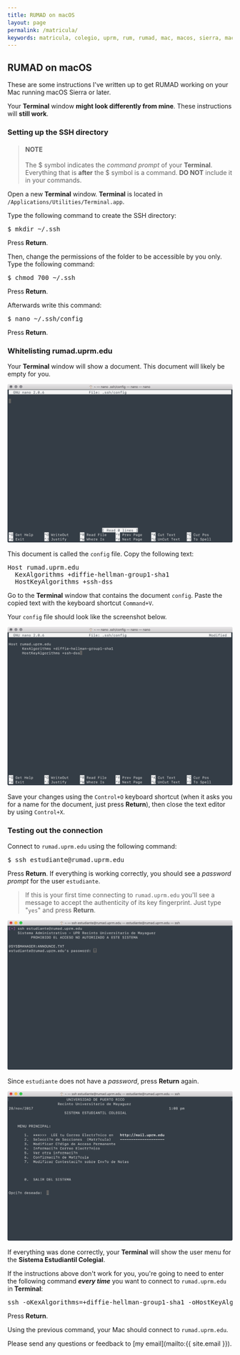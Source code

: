 ```yaml
---
title: RUMAD on macOS
layout: page
permalink: /matricula/
keywords: matricula, colegio, uprm, rum, rumad, mac, macos, sierra, macos sierra, high sierra, macos high sierra
---
```


## RUMAD on macOS

These are some instructions I've written up to get RUMAD working on your Mac running macOS Sierra or later.

Your **Terminal** window **might look differently from mine**. These instructions will **still work**.

### Setting up the SSH directory

<blockquote class="aside"><h4>NOTE</h4>The $ symbol indicates the <em>command prompt</em> of your <b>Terminal</b>. Everything that is <b>after</b> the $ symbol is a command. <b>DO NOT</b> include it in your commands.</blockquote>

Open a new **Terminal** window. **Terminal** is located in `/Applications/Utilities/Terminal.app`.

Type the following command to create the SSH directory: 

<pre class="code-snippet">$ mkdir ~/.ssh</pre>

Press **Return**.

Then, change the permissions of the folder to be accessible by you only. Type the following command: 

<pre class="code-snippet">$ chmod 700 ~/.ssh</pre>

Press **Return**.

Afterwards write this command:

<pre class="code-snippet">$ nano ~/.ssh/config</pre>

Press **Return**.

### Whitelisting rumad.uprm.edu

Your **Terminal** window will show a document. This document will likely be empty for you.

[![](/assets/images/nano-empty.png)](/assets/images/nano-empty.png)

This document is called the `config` file. Copy the following text:

<pre class="code-snippet">Host rumad.uprm.edu
  KexAlgorithms +diffie-hellman-group1-sha1
  HostKeyAlgorithms +ssh-dss</pre>

Go to the **Terminal** window that contains the document <code>config</code>. Paste the copied text with the keyboard shortcut `Command+V`.

Your `config` file should look like the screenshot below.

[![](/assets/images/nano-config.png)](/assets/images/nano-config.png)

Save your changes using the `Control+O` keyboard shortcut (when it asks you for a name for the document, just press **Return**), then close the text editor by using `Control+X`.

### Testing out the connection

Connect to `rumad.uprm.edu` using the following command: 

<pre class="code-snippet">$ ssh estudiante@rumad.uprm.edu</pre>

Press **Return**. If everything is working correctly, you should see a <em>password prompt</em> for the user <code>estudiante</code>.

<blockquote class="aside">If this is your first time connecting to <code>rumad.uprm.edu</code> you'll see a message to accept the authenticity of its key fingerprint. Just type "<code>yes</code>" and press <b>Return</b>.</blockquote>

[![](/assets/images/login.png)](/assets/images/login.png)

Since `estudiante` does not have a _password_, press **Return** again.

[![](/assets/images/end.png)](/assets/images/end.png)

If everything was done correctly, your **Terminal** will show the user menu for the **Sistema Estudiantil Colegial**.

If the instructions above don't work for you, you're going to need to enter the following command _**every time**_ you want to connect to <code>rumad.uprm.edu</code> in **Terminal**:

<pre class="code-snippet">ssh -oKexAlgorithms=+diffie-hellman-group1-sha1 -oHostKeyAlgorithms=+ssh-dss estudiante@rumad.uprm.edu</pre>

Press **Return**.

Using the previous command, your Mac should connect to `rumad.uprm.edu`.

Please send any questions or feedback to [my email](mailto:{{ site.email }}).
